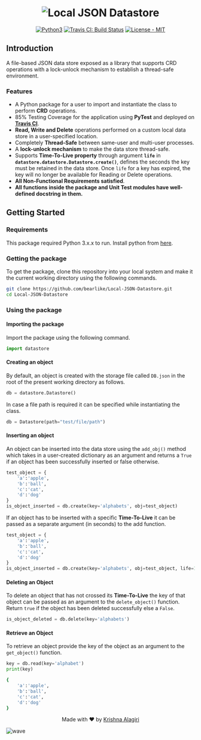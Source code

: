 <h1 align="center">
  <img alt="Local JSON Datastore" src="https://i.imgur.com/xmSiakK.png" />
</h1>
<p align="center">
<a href="https://www.python.org/dev/peps/pep-0494/"><img title="Python3" src="https://img.shields.io/badge/Python-3-yellow"></a>
<a href="https://travis-ci.com/github/bearlike/Local-JSON-Datastore"><img title="Travis CI: Build Status" src="https://api.travis-ci.com/bearlike/Local-JSON-Datastore.svg?branch=main"></a>
<a href="LICENSE"><img title="License - MIT" src="https://img.shields.io/badge/License-MIT-brightgreen"></a>
</p>

## Introduction
A file-based JSON data store exposed as a library that supports CRD operations with a lock-unlock mechanism to establish a thread-safe environment.

### Features
- A Python package for a user to import and instantiate the class to perform **CRD** operations.
- 85% Testing Coverage for the application using **PyTest** and deployed on [**Travis CI**](https://travis-ci.com/github/bearlike/Local-JSON-Datastore).
- **Read, Write and Delete** operations performed on a custom local data store in a user-specified location.
- Completely **Thread-Safe** between same-user and multi-user processes. 
- A **lock-unlock mechanism** to make the data store thread-safe.
- Supports **Time-To-Live property** through argument **`life`** in **`datastore.datastore.Datastore.create()`**, defines the seconds the key must be retained in the data store. Once `life` for a key has expired, the key will no longer be available for Reading or Delete operations.
- **All Non-Functional Requirements satisfied**.
- **All functions inside the package and Unit Test modules have well-defined docstring in them.** 

## Getting Started
### Requirements

This package required Python 3.x.x to run. Install python from [here](https://www.python.org/).

### Getting the package

To get the package, clone this repository into your local system and make it the current working directory using the following commands.

```bash
git clone https://github.com/bearlike/Local-JSON-Datastore.git
cd Local-JSON-Datastore
```

### Using the package

####  Importing the package

Import the package using the following command.

```python
import datastore
```

#### Creating an object

By default, an object is created with the storage file called `DB.json` in the root of the present working directory as follows.

```python
db = datastore.Datastore()
```

In case a file path is required it can be specified while instantiating the class.

```python
db = Datastore(path="test/file/path")
```

#### Inserting an object

An object can be inserted into the data store using the `add_obj()` method which takes in a user-created dictionary as an argument and returns a `True` if an object has been successfully inserted or false otherwise.

```python
test_object = {
    'a':'apple',
    'b':'ball',
    'c':'cat',
    'd':'dog'
}
is_object_inserted = db.create(key='alphabets', obj=test_object)
```

 If an object has to be inserted with a specific **Time-To-Live** it can be passed as a separate argument (in seconds) to the add function. 

```python
test_object = {
    'a':'apple',
    'b':'ball',
    'c':'cat',
    'd':'dog'
}
is_object_inserted = db.create(key='alphabets', obj=test_object, life=100)
```

#### Deleting an Object

To delete an object that has not crossed its **Time-To-Live** the key of that object can be passed as an argument to the `delete_object()` function. Return `true` if the object has been deleted successfully else a `False`.

```python
is_object_deleted = db.delete(key='alphabets')
```

#### Retrieve an Object

To retrieve an object provide the key of the object as an argument to the `get_object()` function.

```python
key = db.read(key='alphabet')
print(key)
```

```bash
{
    'a':'apple',
    'b':'ball',
    'c':'cat',
    'd':'dog'
}
```

<p align="center">
  Made with ❤️ by <a href="https://github.com/bearlike">Krishna Alagiri</a>
</p>

![wave](http://cdn.thekrishna.in/img/common/border.png)
